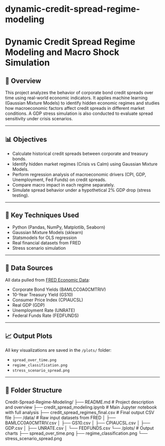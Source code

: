 # dynamic-credit-spread-regime-modeling
# Dynamic Credit Spread Regime Modeling and Macro Shock Simulation

## 📌 Overview

This project analyzes the behavior of corporate bond credit spreads over time using real-world economic indicators. It applies machine learning (Gaussian Mixture Models) to identify hidden economic regimes and studies how macroeconomic factors affect credit spreads in different market conditions. A GDP stress simulation is also conducted to evaluate spread sensitivity under crisis scenarios.

---

## 📊 Objectives

- Calculate historical credit spreads between corporate and treasury bonds.
- Identify hidden market regimes (Crisis vs Calm) using Gaussian Mixture Models.
- Perform regression analysis of macroeconomic drivers (CPI, GDP, Unemployment, Fed Funds) on credit spreads.
- Compare macro impact in each regime separately.
- Simulate spread behavior under a hypothetical 2% GDP drop (stress testing).

---

## 🧠 Key Techniques Used

- Python (Pandas, NumPy, Matplotlib, Seaborn)
- Gaussian Mixture Models (sklearn)
- Statsmodels for OLS regression
- Real financial datasets from FRED
- Stress scenario simulation

---

## 📂 Data Sources

All data pulled from [FRED Economic Data](https://fred.stlouisfed.org/):

- Corporate Bond Yields (BAMLCC0A0CMTRIV)
- 10-Year Treasury Yield (GS10)
- Consumer Price Index (CPIAUCSL)
- Real GDP (GDP)
- Unemployment Rate (UNRATE)
- Federal Funds Rate (FEDFUNDS)

---

## 📈 Output Plots

All key visualizations are saved in the `/plots/` folder:

- `spread_over_time.png`
- `regime_classification.png`
- `stress_scenario_spread.png`

---

## 🔬 Folder Structure

Credit-Spread-Regime-Modeling/
├── README.md                           # Project description and overview
├── credit_spread_modeling.ipynb        # Main Jupyter notebook with full analysis
├── credit_spread_regimes_final.csv     # Final output CSV file
├── /data/                              # Raw input datasets from FRED
│   ├── BAMLCC0A0CMTRIV.csv
│   ├── GS10.csv
│   ├── CPIAUCSL.csv
│   ├── GDP.csv
│   ├── UNRATE.csv
│   └── FEDFUNDS.csv
└── /plots/                             # Output charts
    ├── spread_over_time.png
    ├── regime_classification.png
    └── stress_scenario_spread.png


